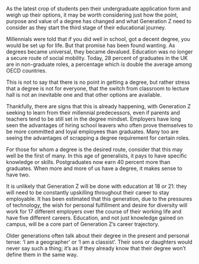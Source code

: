 As the latest crop of students pen their undergraduate application form and weigh up their options, it may be worth considering just how the point, purpose and value of a degree has changed and what Generation Z need to consider as they start the third stage of their educational journey. 

Millennials were told that if you did well in school, got a decent degree, you would be set up for life. But that promise has been found wanting. As degrees became universal, they became devalued. Education was no longer a secure route of social mobility. Today, 28 percent of graduates in the UK are in non-graduate roles, a percentage which is double the average among OECD countries. 

This is not to say that there is no point in getting a degree, but rather stress that a degree is not for everyone, that the switch from classroom to lecture hall is not an inevitable one and that other options are available. 

Thankfully, there are signs that this is already happening, with Generation Z seeking to learn from their millennial predecessors, even if parents and teachers tend to be still set in the degree mindset. Employers have long seen the advantages of hiring school leavers who often prove themselves to be more committed and loyal employees than graduates. Many too are seeing the advantages of scrapping a degree requirement for certain roles. 

For those for whom a degree is the desired route, consider that this may well be the first of many. In this age of generalists, it pays to have specific knowledge or skills. Postgraduates now earn 40 percent more than graduates. When more and more of us have a degree, it makes sense to have two. 

It is unlikely that Generation Z will be done with education at 18 or 21: they will need to be constantly upskilling throughout their career to stay employable. It has been estimated that this generation, due to the pressures of technology, the wish for personal fulfillment and desire for diversity will work for 17 different employers over the course of their working life and have five different careers. Education, and not just knowledge gained on campus, will be a core part of Generation Z’s career trajectory. 

Older generations often talk about their degree in the present and personal tense: ‘I am a geographer’ or ‘I am a classist’. Their sons or daughters would never say such a thing; it’s as if they already know that their degree won’t define them in the same way.